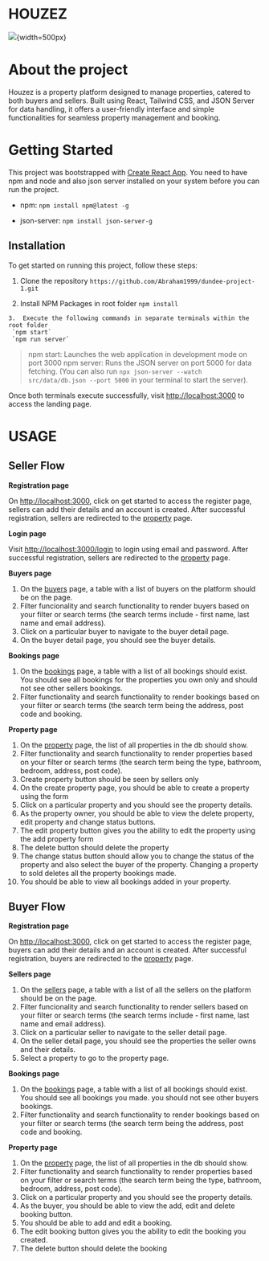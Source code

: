 #  HOUZEZ
![](./assets/images/houzez.png){width=500px}
  
#  About the project

Houzez is a property platform designed to manage properties, catered to both buyers and sellers. Built using React, Tailwind CSS, and JSON Server for data handling, it offers a user-friendly interface and simple functionalities for seamless property management and booking.


#  Getting Started
This project was bootstrapped with [Create React App](https://github.com/facebook/create-react-app). You need to have npm and node and also json server installed on your system before you can run the project.

 - npm: 
  `npm install npm@latest -g`

 - json-server: 
  `npm install json-server-g`


## Installation

To get started on running this project, follow these steps:

 1. Clone the repository 
    `https://github.com/Abraham1999/dundee-project-1.git`
    
   2.  Install NPM Packages in root folder
    `npm install` 
    
    3.  Execute the following commands in separate terminals within the root folder
     `npm start` 
     `npm run server`
   

> npm start: Launches the web application in development mode on port 3000
> npm server: Runs the JSON server on port 5000 for data fetching. (You can also run `npx json-server --watch src/data/db.json --port 5000` in your terminal to start the server).

   
   Once both terminals execute successfully, visit [http://localhost:3000](http://localhost:3000)  to access the landing page.


# USAGE
  
## Seller Flow

**Registration page**

On  [http://localhost:3000](http://localhost:3000), click on get started to access the register page, sellers can add their details and an account is created.
After successful registration, sellers are redirected to the  [property](http://localhost:3000/property) page.

**Login page**

Visit [http://localhost:3000/login](http://localhost:3000/login) to login using email and password.
After successful registration, sellers are redirected to the  [property](http://localhost:3000/property) page.


**Buyers page**
 1. On the [buyers](http://localhost:3000/buyers) page, a table with a list of buyers on the platform should be on the page.
 2. Filter funcionality and search functionality to render buyers based on your filter or search terms (the search terms include - first name, last name and email address).
 3. Click on a particular buyer to navigate to the buyer detail page.
 4. On the buyer detail page, you should see the buyer details.

**Bookings page**
 1. On the [bookings](http://localhost:3000/bookings) page, a table with a list of all bookings should exist. You should see all bookings for the properties you own only and should not see other sellers bookings.
 2. Filter functionality and search functionality to render bookings based on your filter or search terms (the search term being the address, post code and booking.


**Property page**
 1. On the [property](http://localhost:3000/property) page, the list of all properties in the db should show.
 2. Filter functionality and search functionality to render properties based on your filter or search terms (the search term being the type, bathroom, bedroom, address, post code).
 3. Create property button should be seen by sellers only
 4. On the create property page, you should be able to create a property using the form
 5. Click on a particular property and you should see the property details.
 6. As the property owner, you should be able to view the delete property, edit property and change status buttons.
 7. The edit property button gives you the ability to edit the property using the add property form
 8. The delete button should delete the property
 9. The change status button should allow you to change the status of the property and also select the buyer of the property. Changing a property to sold deletes all the property bookings made.
 10. You should be able to view all bookings added in your property. 


## Buyer Flow

**Registration page**

On  [http://localhost:3000](http://localhost:3000), click on get started to access the register page, buyers can add their details and an account is created.
After successful registration,  buyers are redirected to the  [property](http://localhost:3000/property) page.


**Sellers page**
 1. On the [sellers](http://localhost:3000/sellers) page, a table with a list of all the sellers on the platform should be on the page.
 2. Filter funcionality and search functionality to render sellers based on your filter or search terms (the search terms include - first name, last name and email address).
 3. Click on a particular seller to navigate to the seller detail page.
 4. On the seller detail page, you should see the properties the seller owns and their details.
 5. Select a property to go to the property page.

**Bookings page**
 1. On the [bookings](http://localhost:3000/bookings) page, a table with a list of all bookings should exist. You should see all bookings you made. you should not see other buyers bookings.
 2. Filter functionality and search functionality to render bookings based on your filter or search terms (the search term being the address, post code and booking.


**Property page**
 1. On the [property](http://localhost:3000/property) page, the list of all properties in the db should show.
 2. Filter functionality and search functionality to render properties based on your filter or search terms (the search term being the type, bathroom, bedroom, address, post code).
 3. Click on a particular property and you should see the property details.
 4. As the buyer, you should be able to view the add, edit and delete booking button.
 5. You should be able to add and edit a booking.
 6. The edit booking button gives you the ability to edit the booking you created.
 7. The delete button should delete the booking


